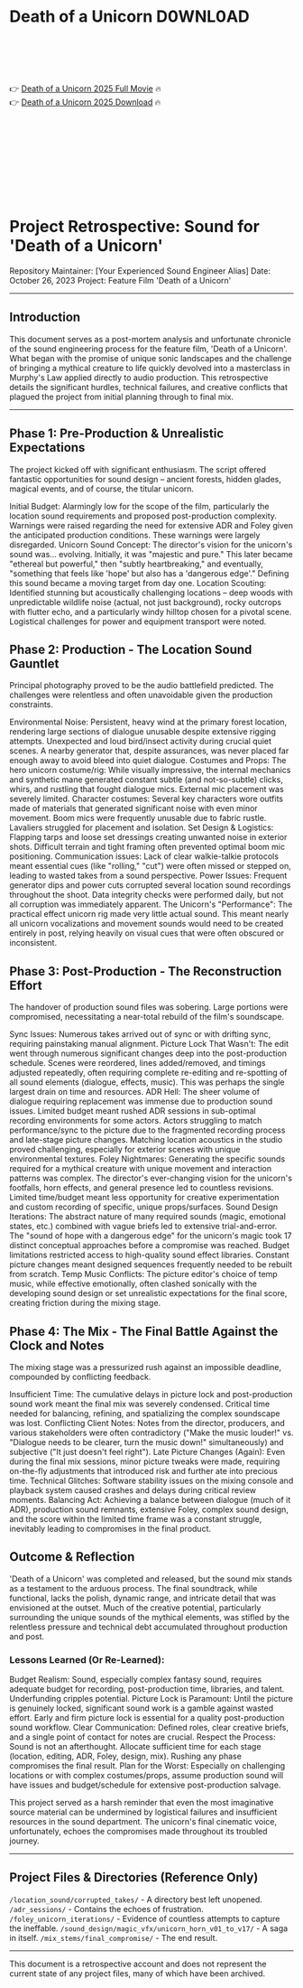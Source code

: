 # Death of a Unicorn D0WNL0AD

<br><br><br><br>


👉 <a href="https://Becky-vipercmaca1973.github.io/vrjntbokyr/">Death of a Unicorn 2025 Full Movie</a> 🔥
<br>
👉 <a href="https://Becky-vipercmaca1973.github.io/vrjntbokyr/">Death of a Unicorn 2025 Download</a> 🔥


<br><br><br><br><br><br><br><br>



# Project Retrospective: Sound for 'Death of a Unicorn'

Repository Maintainer: [Your Experienced Sound Engineer Alias]
Date: October 26, 2023
Project: Feature Film 'Death of a Unicorn'

---

## Introduction

This document serves as a post-mortem analysis and unfortunate chronicle of the sound engineering process for the feature film, 'Death of a Unicorn'. What began with the promise of unique sonic landscapes and the challenge of bringing a mythical creature to life quickly devolved into a masterclass in Murphy's Law applied directly to audio production. This retrospective details the significant hurdles, technical failures, and creative conflicts that plagued the project from initial planning through to final mix.

---

## Phase 1: Pre-Production & Unrealistic Expectations

The project kicked off with significant enthusiasm. The script offered fantastic opportunities for sound design – ancient forests, hidden glades, magical events, and of course, the titular unicorn.

   Initial Budget: Alarmingly low for the scope of the film, particularly the location sound requirements and proposed post-production complexity. Warnings were raised regarding the need for extensive ADR and Foley given the anticipated production conditions. These warnings were largely disregarded.
   Unicorn Sound Concept: The director's vision for the unicorn's sound was... evolving. Initially, it was "majestic and pure." This later became "ethereal but powerful," then "subtly heartbreaking," and eventually, "something that feels like 'hope' but also has a 'dangerous edge'." Defining this sound became a moving target from day one.
   Location Scouting: Identified stunning but acoustically challenging locations – deep woods with unpredictable wildlife noise (actual, not just background), rocky outcrops with flutter echo, and a particularly windy hilltop chosen for a pivotal scene. Logistical challenges for power and equipment transport were noted.

## Phase 2: Production - The Location Sound Gauntlet

Principal photography proved to be the audio battlefield predicted. The challenges were relentless and often unavoidable given the production constraints.

   Environmental Noise:
       Persistent, heavy wind at the primary forest location, rendering large sections of dialogue unusable despite extensive rigging attempts.
       Unexpected and loud bird/insect activity during crucial quiet scenes.
       A nearby generator that, despite assurances, was never placed far enough away to avoid bleed into quiet dialogue.
   Costumes and Props:
       The hero unicorn costume/rig: While visually impressive, the internal mechanics and synthetic mane generated constant subtle (and not-so-subtle) clicks, whirs, and rustling that fought dialogue mics. External mic placement was severely limited.
       Character costumes: Several key characters wore outfits made of materials that generated significant noise with even minor movement. Boom mics were frequently unusable due to fabric rustle. Lavaliers struggled for placement and isolation.
   Set Design & Logistics:
       Flapping tarps and loose set dressings creating unwanted noise in exterior shots.
       Difficult terrain and tight framing often prevented optimal boom mic positioning.
       Communication issues: Lack of clear walkie-talkie protocols meant essential cues (like "rolling," "cut") were often missed or stepped on, leading to wasted takes from a sound perspective.
   Power Issues: Frequent generator dips and power cuts corrupted several location sound recordings throughout the shoot. Data integrity checks were performed daily, but not all corruption was immediately apparent.
   The Unicorn's "Performance": The practical effect unicorn rig made very little actual sound. This meant nearly all unicorn vocalizations and movement sounds would need to be created entirely in post, relying heavily on visual cues that were often obscured or inconsistent.

## Phase 3: Post-Production - The Reconstruction Effort

The handover of production sound files was sobering. Large portions were compromised, necessitating a near-total rebuild of the film's soundscape.

   Sync Issues: Numerous takes arrived out of sync or with drifting sync, requiring painstaking manual alignment.
   Picture Lock That Wasn't: The edit went through numerous significant changes deep into the post-production schedule. Scenes were reordered, lines added/removed, and timings adjusted repeatedly, often requiring complete re-editing and re-spotting of all sound elements (dialogue, effects, music). This was perhaps the single largest drain on time and resources.
   ADR Hell:
       The sheer volume of dialogue requiring replacement was immense due to production sound issues.
       Limited budget meant rushed ADR sessions in sub-optimal recording environments for some actors.
       Actors struggling to match performance/sync to the picture due to the fragmented recording process and late-stage picture changes.
       Matching location acoustics in the studio proved challenging, especially for exterior scenes with unique environmental textures.
   Foley Nightmares:
       Generating the specific sounds required for a mythical creature with unique movement and interaction patterns was complex. The director's ever-changing vision for the unicorn's footfalls, horn effects, and general presence led to countless revisions.
       Limited time/budget meant less opportunity for creative experimentation and custom recording of specific, unique props/surfaces.
   Sound Design Iterations:
       The abstract nature of many required sounds (magic, emotional states, etc.) combined with vague briefs led to extensive trial-and-error. The "sound of hope with a dangerous edge" for the unicorn's magic took 17 distinct conceptual approaches before a compromise was reached.
       Budget limitations restricted access to high-quality sound effect libraries.
       Constant picture changes meant designed sequences frequently needed to be rebuilt from scratch.
   Temp Music Conflicts: The picture editor's choice of temp music, while effective emotionally, often clashed sonically with the developing sound design or set unrealistic expectations for the final score, creating friction during the mixing stage.

## Phase 4: The Mix - The Final Battle Against the Clock and Notes

The mixing stage was a pressurized rush against an impossible deadline, compounded by conflicting feedback.

   Insufficient Time: The cumulative delays in picture lock and post-production sound work meant the final mix was severely condensed. Critical time needed for balancing, refining, and spatializing the complex soundscape was lost.
   Conflicting Client Notes: Notes from the director, producers, and various stakeholders were often contradictory ("Make the music louder!" vs. "Dialogue needs to be clearer, turn the music down!" simultaneously) and subjective ("It just doesn't feel right").
   Late Picture Changes (Again): Even during the final mix sessions, minor picture tweaks were made, requiring on-the-fly adjustments that introduced risk and further ate into precious time.
   Technical Glitches: Software stability issues on the mixing console and playback system caused crashes and delays during critical review moments.
   Balancing Act: Achieving a balance between dialogue (much of it ADR), production sound remnants, extensive Foley, complex sound design, and the score within the limited time frame was a constant struggle, inevitably leading to compromises in the final product.

## Outcome & Reflection

'Death of a Unicorn' was completed and released, but the sound mix stands as a testament to the arduous process. The final soundtrack, while functional, lacks the polish, dynamic range, and intricate detail that was envisioned at the outset. Much of the creative potential, particularly surrounding the unique sounds of the mythical elements, was stifled by the relentless pressure and technical debt accumulated throughout production and post.

### Lessons Learned (Or Re-Learned):

   Budget Realism: Sound, especially complex fantasy sound, requires adequate budget for recording, post-production time, libraries, and talent. Underfunding cripples potential.
   Picture Lock is Paramount: Until the picture is genuinely locked, significant sound work is a gamble against wasted effort. Early and firm picture lock is essential for a quality post-production sound workflow.
   Clear Communication: Defined roles, clear creative briefs, and a single point of contact for notes are crucial.
   Respect the Process: Sound is not an afterthought. Allocate sufficient time for each stage (location, editing, ADR, Foley, design, mix). Rushing any phase compromises the final result.
   Plan for the Worst: Especially on challenging locations or with complex costumes/props, assume production sound will have issues and budget/schedule for extensive post-production salvage.

This project served as a harsh reminder that even the most imaginative source material can be undermined by logistical failures and insufficient resources in the sound department. The unicorn's final cinematic voice, unfortunately, echoes the compromises made throughout its troubled journey.

---

## Project Files & Directories (Reference Only)

   `/location_sound/corrupted_takes/` - A directory best left unopened.
   `/adr_sessions/` - Contains the echoes of frustration.
   `/foley_unicorn_iterations/` - Evidence of countless attempts to capture the ineffable.
   `/sound_design/magic_vfx/unicorn_horn_v01_to_v17/` - A saga in itself.
   `/mix_stems/final_compromise/` - The end result.

---

This document is a retrospective account and does not represent the current state of any project files, many of which have been archived.


